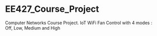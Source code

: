 # EE427_Course_Project
Computer Networks Course Project. IoT WiFi Fan Control with 4 modes : Off, Low, Medium and High 
